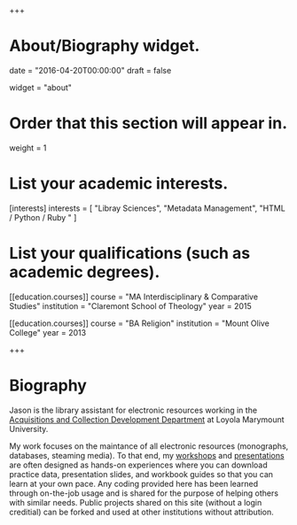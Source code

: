 +++
# About/Biography widget.

date = "2016-04-20T00:00:00"
draft = false

widget = "about"

# Order that this section will appear in.
weight = 1

# List your academic interests.
[interests]
  interests = [
    "Libray Sciences",
    "Metadata Management",
    "HTML / Python / Ruby "
  ]

# List your qualifications (such as academic degrees).
[[education.courses]]
  course = "MA Interdisciplinary & Comparative Studies"
  institution = "Claremont School of Theology"
  year = 2015

[[education.courses]]
  course = "BA Religion"
  institution = "Mount Olive College"
  year = 2013
 
+++

# Biography

Jason is the library assistant for electronic resources working in the [Acquisitions and Collection Development Department](//library.lmu.edu/) at Loyola Marymount University. 

My work focuses on the maintance of all electronic resources (monographs, databases, steaming media). To that end, my [workshops](#publications) and [presentations](#presentations) are often designed as hands-on experiences where you can download practice data, presentation slides, and workbook guides so that you can learn at your own pace. Any coding provided here has been learned through on-the-job usage and is shared for the purpose of helping others with similar needs. Public projects shared on this site (without a login creditial) can be forked and used at other institutions without attribution.
